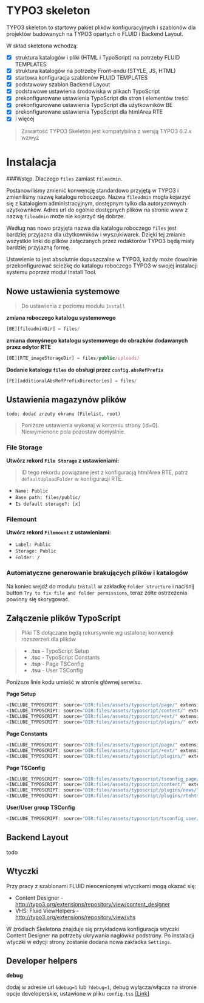 TYPO3 skeleton
=====

TYPO3 skeleton to startowy pakiet plików konfiguracyjnych i szablonów dla projektów budowanych na TYPO3 opartych o FLUID i Backend Layout.

W skład skeletona wchodzą:

- [x] struktura katalogów i pliki (HTML i TypoScript) na potrzeby FLUID TEMPLATES
- [x] struktura katalogów na potrzeby Front-endu (STYLE, JS, HTML)
- [x] startowa konfiguracja szablonów FLUID TEMPLATES
- [x] podstawowy szablon Backend Layout
- [x] podstawowe ustawienia środowiska w plikach TypoScript
- [x] prekonfigurowane ustawienia TypoScript dla stron i elementów treści
- [x] prekonfigurowane ustawienia TypoScript dla użytkowników BE
- [x] prekonfigurowane ustawienia TypoScript dla htmlArea RTE
- [x] i więcej

> Zawartość TYPO3 Skeleton jest kompatybilna z wersją TYPO3 6.2.x wzwyż

Instalacja
=====

###Wstęp. Dlaczego `files` zamiast `fileadmin`.

Postanowiliśmy zmienić konwencję standardowo przyjętą w TYPO3 i zmieniliśmy nazwę katalogu roboczego.
Nazwa `fileadmin` mogła kojarzyć się z katalogiem administracyjnym, dostępnym tylko dla autoryzownych
użytkownków. Adres url do ogólnie dostępnych plików na stronie www z nazwą `fileadmin` może nie kojarzyć się dobrze.

Według nas nowo przyjęta nazwa dla katalogu roboczego `files` jest bardziej przyjazna dla użytkowników i wyszukiwarek.
Dzięki tej zmianie wszystkie linki do plików załączanych przez redaktorów TYPO3 będą miały
bardziej przyjazną formę.

Ustawienie to jest absolutnie dopuszczalne w TYPO3, każdy może dowolnie przekonfigurować ścieżkę do katalogu roboczego TYPO3 w swojej instalacji systemu poprzez moduł Install Tool.



Nowe ustawienia systemowe
-----

> Do ustawienia z poziomu modułu `Install`

**zmiana roboczego katalogu systemowego**

```javascript
[BE][fileadminDir] = files/
```

**zmiana domyśnego katalogu systemowego do obrazków dodawanych przez edytor RTE**

```javascript
[BE][RTE_imageStorageDir] = files/public/uploads/
```

**Dodanie katalogu `files` do obsługi przez `config.absRefPrefix`**

```javascript
[FE][additionalAbsRefPrefixDirectories] = files/
```


Ustawienia magazynów plików
-----
`todo: dodać zrzuty ekranu (Filelist, root)`

> Poniższe ustawienia wykonaj w korzeniu strony (id=0).
> Niewymienone pola pozostaw domyślnie.

### File Storage

**Utwórz rekord `File Storage` z ustawieniami:**

> ID tego rekordu powiązane jest z konfiguracją htmlArea RTE, patrz `defaultUploadFolder` w konfiguracji RTE.

* `Name: Public`
* `Base path: files/public/`
* `Is default storage?: [x]`


### Filemount

**Utwórz rekord `Filemount` z ustawieniami:**

* `Label: Public`
* `Storage: Public`
* `Folder: /`


### Automatyczne generowanie brakujących plików i katalogów

Na koniec wejdź do modułu `Install` w zakładkę `Folder structure` i naciśnij button `Try to fix file and folder permissions`,
teraz żółte ostrzeżenia powinny się skorygować.


Załączenie plików TypoScript
-----

> Pliki TS dołączane będą rekursywnie wg ustalonej konwencji rozszerzeń dla plików

> - **.tss** - TypoScript Setup
> - **.tsc** - TypoScript Constants
> - **.tsp** - Page TSConfig
> - **.tsu** - User TSConfig

Poniższe linie kodu umieść w stronie głównej serwisu.

**Page Setup**

```javascript
<INCLUDE_TYPOSCRIPT: source="DIR:files/assets/typoscript/page/" extensions="tss">
<INCLUDE_TYPOSCRIPT: source="DIR:files/assets/typoscript/content/" extensions="tss">
<INCLUDE_TYPOSCRIPT: source="DIR:files/assets/typoscript/+ext/" extensions="tss">
<INCLUDE_TYPOSCRIPT: source="DIR:files/assets/typoscript/plugins/" extensions="tss">
```

**Page Constants**

```javascript
<INCLUDE_TYPOSCRIPT: source="DIR:files/assets/typoscript/page/" extensions="tsc">
<INCLUDE_TYPOSCRIPT: source="DIR:files/assets/typoscript/+ext/" extensions="tsc">
<INCLUDE_TYPOSCRIPT: source="DIR:files/assets/typoscript/plugins/" extensions="tsc">
```

**Page TSConfig**

```javascript
<INCLUDE_TYPOSCRIPT: source="DIR:files/assets/typoscript/tsconfig_page/" extensions="tsp">
<INCLUDE_TYPOSCRIPT: source="DIR:files/assets/typoscript/content/" extensions="tsp">
<INCLUDE_TYPOSCRIPT: source="DIR:files/assets/typoscript/plugins/news/" extensions="tsp">
<INCLUDE_TYPOSCRIPT: source="DIR:files/assets/typoscript/plugins/rtehtmlarea/" extensions="tsp">
```

**User/User group TSConfig**

```javascript
<INCLUDE_TYPOSCRIPT: source="DIR:files/assets/typoscript/tsconfig_user/" extensions="tsu">
```


Backend Layout
-----
todo


Wtyczki
-----
Przy pracy z szablonami FLUID nieocenionymi wtyczkami mogą okazać się:

* Content Designer - http://typo3.org/extensions/repository/view/content_designer
* VHS: Fluid ViewHelpers - http://typo3.org/extensions/repository/view/vhs

W źródlach Skeletona znajduje się przykładowa konfiguracja wtyczki Content Designer na potrzeby ukrywania nagłówka podstrony.
Po instalacji wtyczki w edycji strony zostanie dodana nowa zakładka `Settings`.


Developer helpers
-----


**debug**

dodaj w adresie url `&debug=1` lub `?debug=1`, debug wyłącza/włącza na stronie opcje developerskie, ustawione w pliku `config.tss` [[Link]](https://github.com/r4fx/t3-skeleton/blob/master/files/assets/typoscript/page/config.tss#L78)